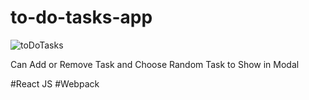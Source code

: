 # to-do-tasks-app
![toDoTasks](https://user-images.githubusercontent.com/61082930/172013828-1a5b9fae-42cf-4680-9ba7-15c12b1808f3.PNG)

Can Add or Remove Task and Choose Random Task to Show in Modal

#React JS
#Webpack
